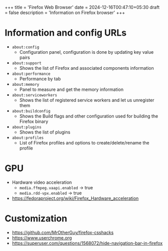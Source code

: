 +++
title = 'Firefox Web Browser'
date = 2024-12-16T00:47:10+05:30
draft = false
description = 'Information on Firefox browser'
+++

# Information and config URLs
- `about:config`
    - Configuration panel, configuration is done by updating key value pairs
- `about:support`
    - Shows the list of Firefox and associated components information
- `about:performance`
    - Performance by tab
- `about:memory`
    - Panel to measure and get the memory information
- `about:serviceworkers`
    - Shows the list of registered service workers and let us unregister them
- `about:buildconfig`
    - Shows the Build flags and other configuration used for building the Firefox binary
- `about:plugins`
    - Shows the list of plugins
- `about:profiles`
    - List of Firefox profiles and options to create/delete/rename the profile

# GPU

- Hardware video acceleration
    - `media.ffmpeg.vaapi.enabled` -> true
    - `media.rdd-vpx.enabled` -> true
- https://fedoraproject.org/wiki/Firefox_Hardware_acceleration

# Customization

- https://github.com/MrOtherGuy/firefox-csshacks
- https://www.userchrome.org
- https://superuser.com/questions/1568072/hide-navigation-bar-in-firefox
